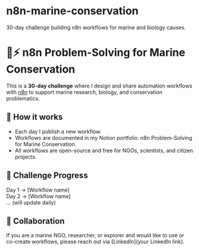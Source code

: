 # n8n-marine-conservation
30-day challenge building n8n workflows for marine and biology causes.

# 🌊⚡ n8n Problem-Solving for Marine Conservation

This is a **30-day challenge** where I design and share automation workflows with [n8n](https://n8n.io) to support marine research, biology, and conservation problematics.

## 📌 How it works
- Each day I publish a new workflow.
- Workflows are documented in my Notion portfolio: n8n Problem-Solving for Marine Conservation.
- All workflows are open-source and free for NGOs, scientists, and citizen projects.

## 📅 Challenge Progress
Day 1 → [Workflow name]  
Day 2 → [Workflow name]  
... (will update daily)

## 🤝 Collaboration
If you are a marine NGO, researcher, or explorer and would like to use or co-create workflows, please reach out via [LinkedIn](your LinkedIn link).
